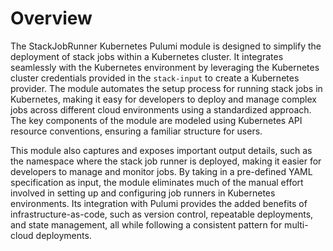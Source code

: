 # Overview

The StackJobRunner Kubernetes Pulumi module is designed to simplify the deployment of stack jobs within a Kubernetes cluster. It integrates seamlessly with the Kubernetes environment by leveraging the Kubernetes cluster credentials provided in the `stack-input` to create a Kubernetes provider. The module automates the setup process for running stack jobs in Kubernetes, making it easy for developers to deploy and manage complex jobs across different cloud environments using a standardized approach. The key components of the module are modeled using Kubernetes API resource conventions, ensuring a familiar structure for users.

This module also captures and exposes important output details, such as the namespace where the stack job runner is deployed, making it easier for developers to manage and monitor jobs. By taking in a pre-defined YAML specification as input, the module eliminates much of the manual effort involved in setting up and configuring job runners in Kubernetes environments. Its integration with Pulumi provides the added benefits of infrastructure-as-code, such as version control, repeatable deployments, and state management, all while following a consistent pattern for multi-cloud deployments.